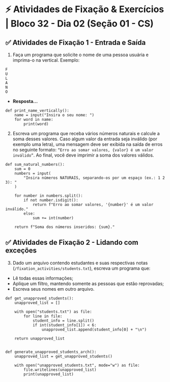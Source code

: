 # ⚡ Atividades de Fixação & Exercícios | Bloco 32 - Dia 02 (Seção 01 - CS)

## ✅ Atividades de Fixação 1 - Entrada e Saída

1. Faça um programa que solicite o nome de uma pessoa usuária e imprima-o na vertical. Exemplo:

```
F
U
L
A
N
O
```

- **Resposta...**

```
def print_name_vertically():
    name = input("Insira o seu nome: ")
    for word in name:
        print(word)
```

2. Escreva um programa que receba vários números naturais e calcule a soma desses valores. Caso algum valor da entrada seja inválido (por exemplo uma letra), uma mensagem deve ser exibida na saída de erros no seguinte formato: `“Erro ao somar valores, {valor} é um valor inválido”`. Ao final, você deve imprimir a soma dos valores válidos.

```
def sum_natural_numbers():
    sum = 0
    numbers = input(
        "Insira números NATURAIS, separando-os por um espaço (ex.: 1 2 3): "
    )

    for number in numbers.split():
        if not number.isdigit():
            return f"Erro ao somar valores, '{number}' é um valor inválido."
        else:
            sum += int(number)

    return f"Soma dos números inseridos: {sum}."
```

## ✅ Atividades de Fixação 2 - Lidando com exceções

3. Dado um arquivo contendo estudantes e suas respectivas notas (`/fixation_activities/students.txt`), escreva um programa que:

- Lê todas essas informações;
- Aplique um filtro, mantendo somente as pessoas que estão reprovadas;
- Escreva seus nomes em outro arquivo.

```
def get_unapproved_students():
    unapproved_list = []

    with open("students.txt") as file:
        for line in file:
            student_info = line.split()
            if int(student_info[1]) < 6:
                unapproved_list.append(student_info[0] + "\n")

    return unapproved_list


def generate_unapproved_students_arch():
    unapproved_list = get_unapproved_students()

    with open("unapproved_students.txt", mode="w") as file:
        file.writelines(unapproved_list)
        print(unapproved_list)
```
